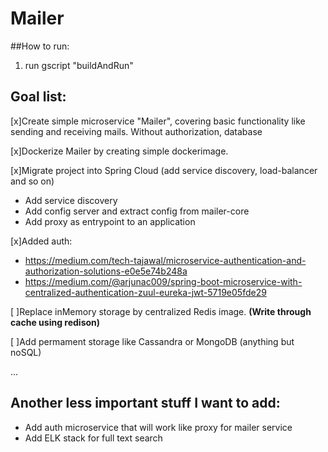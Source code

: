 # Mailer

##How to run:
1. run gscript "buildAndRun"


## Goal list:

[x]Create simple microservice "Mailer", covering basic functionality like sending and receiving mails. Without authorization, database

[x]Dockerize Mailer by creating simple dockerimage.

[x]Migrate project into Spring Cloud (add service discovery, load-balancer and so on)

- Add service discovery
- Add config server and extract config from mailer-core
- Add proxy as entrypoint to an application

[x]Added auth: 

- https://medium.com/tech-tajawal/microservice-authentication-and-authorization-solutions-e0e5e74b248a
- https://medium.com/@arjunac009/spring-boot-microservice-with-centralized-authentication-zuul-eureka-jwt-5719e05fde29

[ ]Replace inMemory storage by centralized Redis image. **(Write through cache using redison)**

[ ]Add permament storage like Cassandra or MongoDB (anything but noSQL)

...

## Another less important stuff I want to add:
- Add auth microservice that will work like proxy for mailer service
- Add ELK stack for full text search
